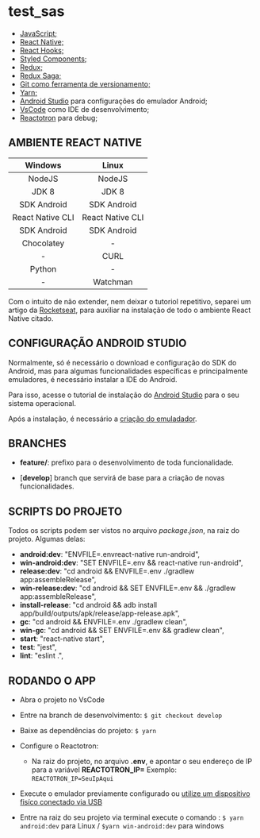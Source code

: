 # test_sas

- [JavaScript;](https://developer.mozilla.org/pt-BR/docs/Web/JavaScript)
- [React Native;](https://reactnative.dev/)
- [React Hooks;](https://pt-br.reactjs.org/docs/hooks-intro.html)
- [Styled Components;](https://styled-components.com/)
- [Redux;](https://redux.js.org/)
- [Redux Saga;](https://redux-saga.js.org/)
- [Git como ferramenta de versionamento;](https://git-scm.com/doc)
- [Yarn;](https://classic.yarnpkg.com/en/docs/)
- [Android Studio](https://git-scm.com/doc) para configurações do emulador Android;
- [VsCode](https://code.visualstudio.com/) como IDE de desenvolvimento;
- [Reactotron](https://github.com/infinitered/reactotron) para debug;

## AMBIENTE REACT NATIVE

|     Windows      |      Linux       |
| :--------------: | :--------------: |
|      NodeJS      |      NodeJS      |
|      JDK 8       |      JDK 8       |
|   SDK Android    |   SDK Android    |
| React Native CLI | React Native CLI |
|   SDK Android    |   SDK Android    |
|    Chocolatey    |        -         |
|        -         |       CURL       |
|      Python      |        -         |
|        -         |     Watchman     |

Com o intuito de não extender, nem deixar o tutoriol repetitivo, separei um artigo da [Rocketseat](https://rocketseat.com.br/), para auxiliar na instalação de todo o ambiente React Native citado.

## CONFIGURAÇÃO ANDROID STUDIO

Normalmente, só é necessário o download e configuração do SDK do Android, mas para algumas funcionalidades específicas e principalmente emuladores, é necessário instalar a IDE do Android.

Para isso, acesse o tutorial de instalação do [Android Studio](https://developer.android.com/studio) para o seu sistema operacional.

Após a instalação, é necessário a [criação do emuladador](https://developer.android.com/studio/run/managing-avds?hl=pt-br&authuser=1).

## BRANCHES

- **feature/**: prefixo para o desenvolvimento de toda funcionalidade.

- [**develop**] branch que servirá de base para a criação de novas funcionalidades.

## SCRIPTS DO PROJETO

Todos os scripts podem ser vistos no arquivo _package.json_, na raiz do projeto.
Algumas delas:

- **android:dev**: "ENVFILE=.envreact-native run-android",
- **win-android:dev**: "SET ENVFILE=.env && react-native run-android",
- **release:dev**: "cd android && ENVFILE=.env ./gradlew app:assembleRelease",
- **win-release:dev**: "cd android && SET ENVFILE=.env && ./gradlew app:assembleRelease",
- **install-release**: "cd android && adb install app/build/outputs/apk/release/app-release.apk",
- **gc**: "cd android && ENVFILE=.env ./gradlew clean",
- **win-gc**: "cd android && SET ENVFILE=.env && gradlew clean",
- **start**: "react-native start",
- **test**: "jest",
- **lint**: "eslint .",


## RODANDO O APP
- Abra o projeto no VsCode

- Entre na branch de desenvolvimento:
  `$ git checkout develop`

- Baixe as dependências do projeto:
  `$ yarn`

- Configure o Reactotron:

  - Na raiz do projeto, no arquivo **.env**, e apontar o seu endereço de IP para a variável **REACTOTRON_IP=**
    Exemplo: `REACTOTRON_IP=SeuIpAqui`

- Execute o emulador previamente configurado ou [utilize um dispositivo fisíco conectado via USB](https://react-native.rocketseat.dev/usb/android)

- Entre na raiz do seu projeto via terminal execute o comando :
  `$ yarn android:dev` para Linux / `$yarn win-android:dev` para windows
